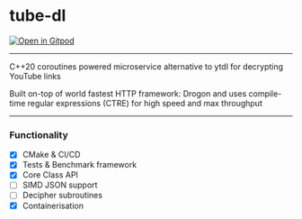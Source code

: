 # tube-dl <a href="https://gitpod.io/#<your-project-url>">
[![Open in Gitpod](https://img.shields.io/badge/Contribute%20with-Gitpod-908a85?logo=gitpod)](https://gitpod.io/#https://github.com/gnu-enjoyer/tubedl)

- - -

C++20 coroutines powered microservice alternative to ytdl for decrypting YouTube links

Built on-top of world fastest HTTP framework: Drogon and uses compile-time regular expressions (CTRE) for high speed and max throughput

- - -

### Functionality

- [x] CMake & CI/CD
- [x] Tests & Benchmark framework
- [x] Core Class API
- [ ] SIMD JSON support
- [ ] Decipher subroutines
- [x] Containerisation
